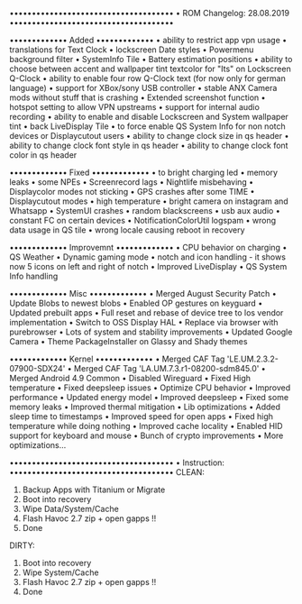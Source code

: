 •••••••••••••••••••••••••••••••••••••
• ROM Changelog: 28.08.2019
•••••••••••••••••••••••••••••••••••••

••••••••••••• Added •••••••••••••
• ability to restrict app vpn usage
• translations for Text Clock
• lockscreen Date styles
• Powermenu background filter
• SystemInfo Tile
• Battery estimation positions
• ability to choose between accent and wallpaper tint textcolor for "Its" on Lockscreen Q-Clock
• ability to enable four row Q-Clock text (for now only for german language) 
• support for XBox/sony USB controller
• stable ANX Camera mods without stuff that is crashing
• Extended screenshot function
• hotspot setting to allow VPN upstreams
• support for internal audio recording
• ability to enable and disable Lockscreen and System wallpaper tint
• back LiveDisplay Tile
• to force enable QS System Info for non notch devices or Displaycutout users
• ability to change clock size in qs header
• ability to change clock font style in qs header
• ability to change clock font color in qs header

••••••••••••• Fixed •••••••••••••
• to bright charging led
• memory leaks
• some NPEs
• Screenrecord lags
• Nightlife misbehaving
• Displaycolor modes not sticking
• GPS crashes after some TIME
• Displaycutout modes
• high temperature
• bright camera on instagram and Whatsapp
• SystemUI crashes
• random blackscreens
• usb aux audio
• constant FC on certain devices
• NotificationColorUtil logspam
• wrong data usage in QS tile
• wrong locale causing reboot in recovery

••••••••••••• Improvemnt •••••••••••••
• CPU behavior on charging
• QS Weather
• Dynamic gaming mode
• notch and icon handling - it shows now 5 icons on left and right of notch
• Improved LiveDisplay
• QS System Info handling

••••••••••••• Misc •••••••••••••
• Merged August Security Patch
• Update Blobs to newest blobs
• Enabled OP gestures on keyguard
• Updated prebuilt apps
• Full reset and rebase of device tree to los vendor implementation
• Switch to OSS Display HAL 
• Replace via browser with purebrowser
• Lots of system and stability improvements
• Updated Google Camera
• Theme PackageInstaller on Glassy and Shady themes

••••••••••••• Kernel •••••••••••••
• Merged CAF Tag 'LE.UM.2.3.2-07900-SDX24'
• Merged CAF Tag 'LA.UM.7.3.r1-08200-sdm845.0'
• Merged Android 4.9 Common
• Disabled Wireguard 
• Fixed High temperature
• Fixed deepsleep issues
• Optimize CPU behavior
• Improved performance
• Updated energy model
• Improved deepsleep
• Fixed some memory leaks
• Improved thermal mitigation
• Lib optimizations
• Added sleep time to timestamps
• Improved speed for open apps
• Fixed high temperature while doing nothing
• Improved cache locality
• Enabled HID support for keyboard and mouse
• Bunch of crypto improvements
• More optimizations...

•••••••••••••••••••••••••••••••••••••
• Instruction:
•••••••••••••••••••••••••••••••••••••
CLEAN:

1. Backup Apps with Titanium or Migrate
2. Boot into recovery 
3. Wipe Data/System/Cache
4. Flash Havoc 2.7 zip +  open gapps !! 
5. Done

DIRTY:

1. Boot into recovery 
2. Wipe System/Cache
3. Flash Havoc 2.7 zip + open gapps !! 
4. Done

